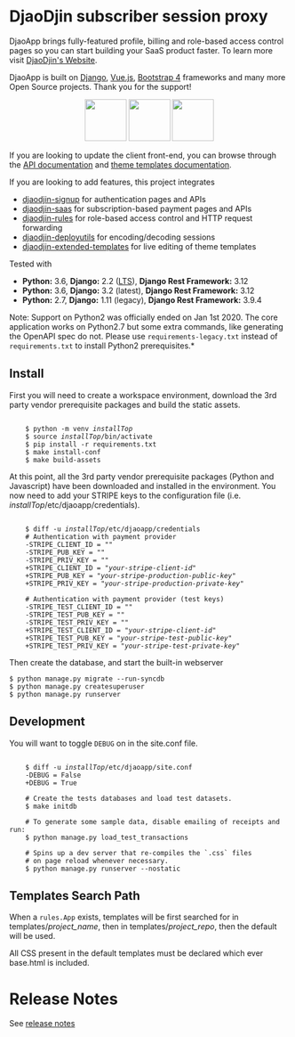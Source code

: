 DjaoDjin subscriber session proxy
=================================

DjaoApp brings fully-featured profile, billing and role-based access control
pages so you can start building your SaaS product faster.
To learn more visit [DjaoDjin's Website](https://djaodjin.com/).

DjaoApp is built on
[Django](https://www.djangoproject.com/),
[Vue.js](https://vuejs.org/), [Bootstrap 4](https://getbootstrap.com/)
frameworks and many more Open Source projects. Thank you for the support!

<p align="center">
<img src="https://static.djangoproject.com/img/logos/django-logo-positive.png" height="75">
<img src="https://vuejs.org/images/logo.png" height="75">
<img src="https://getbootstrap.com/docs/4.3/assets/brand/bootstrap-solid.svg" height="75">
</p>

If you are looking to update the client front-end, you can browse through
the [API documentation](https://www.djaodjin.com/docs/reference/djaoapp/latest/api/)
and [theme templates documentation](https://www.djaodjin.com/docs/guides/themes/).

If you are looking to add features, this project integrates
- [djaodjin-signup](https://github.com/djaodjin/djaodjin-signup/) for authentication pages and APIs
- [djaodjin-saas](https://github.com/djaodjin/djaodjin-saas/) for subscription-based payment pages and APIs
- [djaodjin-rules](https://github.com/djaodjin/djaodjin-rules/) for role-based access control and HTTP request forwarding
- [djaodjin-deployutils](https://github.com/djaodjin/djaodjin-deployutils/) for encoding/decoding sessions
- [djaodjin-extended-templates](https://github.com/djaodjin/djaodjin-extended-templates/) for live editing of theme templates

Tested with

- **Python:** 3.6, **Django:** 2.2 ([LTS](https://www.djangoproject.com/download/)), **Django Rest Framework:** 3.12
- **Python:** 3.6, **Django:** 3.2 (latest), **Django Rest Framework:** 3.12
- **Python:** 2.7, **Django:** 1.11 (legacy), **Django Rest Framework:** 3.9.4

Note: Support on Python2 was officially ended on Jan 1st 2020. The core
application works on Python2.7 but some extra commands, like generating
the OpenAPI spec do not. Please use `requirements-legacy.txt` instead
of `requirements.txt` to install Python2 prerequisites.*

Install
-------

First you will need to create a workspace environment, download the 3rd party
vendor prerequisite packages and build the static assets.

<pre><code>
    $ python -m venv <em>installTop</em>
    $ source <em>installTop</em>/bin/activate
    $ pip install -r requirements.txt
    $ make install-conf
    $ make build-assets
</code></pre>

At this point, all the 3rd party vendor prerequisite packages (Python and
Javascript) have been downloaded and installed in the environment. You now
need to add your STRIPE keys to the configuration file (i.e.
*installTop*/etc/djaoapp/credentials).

<pre><code>
    $ diff -u <em>installTop</em>/etc/djaoapp/credentials
    # Authentication with payment provider
    -STRIPE_CLIENT_ID = ""
    -STRIPE_PUB_KEY = ""
    -STRIPE_PRIV_KEY = ""
    +STRIPE_CLIENT_ID = "<em>your-stripe-client-id</em>"
    +STRIPE_PUB_KEY = "<em>your-stripe-production-public-key</em>"
    +STRIPE_PRIV_KEY = "<em>your-stripe-production-private-key</em>"

    # Authentication with payment provider (test keys)
    -STRIPE_TEST_CLIENT_ID = ""
    -STRIPE_TEST_PUB_KEY = ""
    -STRIPE_TEST_PRIV_KEY = ""
    +STRIPE_TEST_CLIENT_ID = "<em>your-stripe-client-id</em>"
    +STRIPE_TEST_PUB_KEY = "<em>your-stripe-test-public-key</em>"
    +STRIPE_TEST_PRIV_KEY = "<em>your-stripe-test-private-key</em>"
</code></pre>


Then create the database, and start the built-in webserver

    $ python manage.py migrate --run-syncdb
    $ python manage.py createsuperuser
    $ python manage.py runserver


Development
-----------

You will want to toggle `DEBUG` on in the site.conf file.

<pre><code>
    $ diff -u <em>installTop</em>/etc/djaoapp/site.conf
    -DEBUG = False
    +DEBUG = True

    # Create the tests databases and load test datasets.
    $ make initdb

    # To generate some sample data, disable emailing of receipts and run:
    $ python manage.py load_test_transactions

    # Spins up a dev server that re-compiles the `.css` files
    # on page reload whenever necessary.
    $ python manage.py runserver --nostatic
</code></pre>


Templates Search Path
---------------------

When a ``rules.App`` exists, templates will be first searched for in
templates/*project_name*, then in templates/*project_repo*, then
the default will be used.

All CSS present in the default templates must be declared which ever
base.html is included.


Release Notes
=============

See [release notes](https://www.djaodjin.com/docs/djaoapp/releases/)

